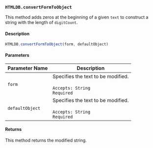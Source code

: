 ### `HTMLDB.convertFormToObject`

This method adds zeros at the beginning of a given `text` to construct a string with the length of `digitCount`.

#### Description

```javascript
HTMLDB.convertFormToObject(form, defaultObject)
```

#### Parameters

| Parameter Name             | Description                               |
| -------------------------- | ----------------------------------------- |
| `form` | Specifies the text to be modified.<br><br>`Accepts: String`<br>`Required` |
| `defaultObject` | Specifies the text to be modified.<br><br>`Accepts: String`<br>`Required` |

#### Returns

This method returns the modified string.